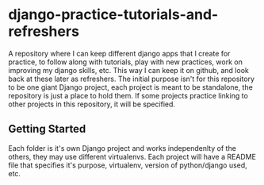 # django-practice-tutorials-and-refreshers
A repository where I can keep different django apps that I create for practice, to follow along with tutorials, play with new practices, work on improving my django skills, etc. This way I can keep it on github, and look back at these later as refreshers. The initial purpose isn't for this repository to be one giant Django project, each project is meant to be standalone, the repository is just a place to hold them. If some projects practice linking to other projects in this repository, it will be specified.

## Getting Started
Each folder is it's own Django project and works independenlty of the others, they may use different virtualenvs. Each project will have a README file that specifies it's purpose, virtualenv, version of python/django used, etc.
